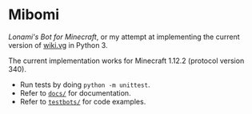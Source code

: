 # Mibomi

*Lonami's Bot for Minecraft*, or my attempt at implementing
the current version of [wiki.vg](https://wiki.vg) in Python 3.

The current implementation works for Minecraft 1.12.2 (protocol version 340).

* Run tests by doing `python -m unittest`.
* Refer to [`docs/`](docs/) for documentation.
* Refer to [`testbots/`](testbots/) for code examples.
